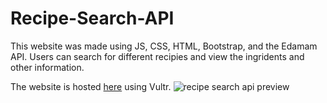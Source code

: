 # Recipe-Search-API

This website was made using JS, CSS, HTML, Bootstrap, and the Edamam API. Users can search for different recipies and view the ingridents and other information. 

The website is hosted [here](https://tastycanada.xyz/) using Vultr.
![recipe search api preview](https://user-images.githubusercontent.com/97710861/195509622-4c231987-0377-4dd7-a85c-8103a034fb4c.png)
